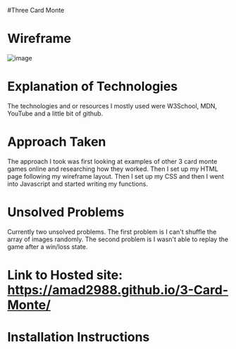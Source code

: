 #Three Card Monte
# Wireframe

![image](https://user-images.githubusercontent.com/102828487/168600411-43fee6ad-a684-4cba-9a86-dafc0c549bbf.png)

# Explanation of Technologies
  The technologies and or resources I mostly used were W3School, MDN, YouTube and a little bit of github.
# Approach Taken
  The approach I took was first looking at examples of other 3 card monte games online and researching how they worked. Then I set up my HTML page following
  my wireframe layout. Then I set up my CSS and then I went into Javascript and started writing my functions.
# Unsolved Problems
  Currently two unsolved problems. 
     The first problem is I can't shuffle the array of images randomly. 
     The second problem is I wasn't able to replay the game after a win/loss state.
# Link to Hosted site: https://amad2988.github.io/3-Card-Monte/
# Installation Instructions
